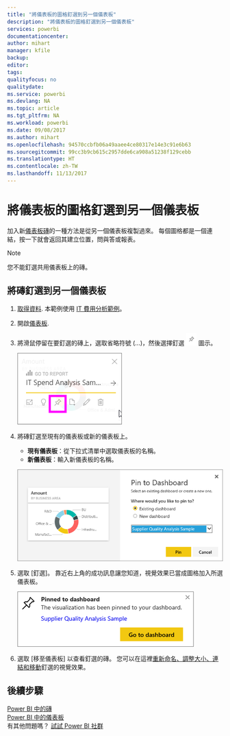 ```yaml
---
title: "將儀表板的圖格釘選到另一個儀表板"
description: "將儀表板的圖格釘選到另一個儀表板"
services: powerbi
documentationcenter: 
author: mihart
manager: kfile
backup: 
editor: 
tags: 
qualityfocus: no
qualitydate: 
ms.service: powerbi
ms.devlang: NA
ms.topic: article
ms.tgt_pltfrm: NA
ms.workload: powerbi
ms.date: 09/08/2017
ms.author: mihart
ms.openlocfilehash: 94570ccbfb06a49aaee4ce80317e14e3c91e6b63
ms.sourcegitcommit: 99cc3b9cb615c2957dde6ca908a51238f129cebb
ms.translationtype: HT
ms.contentlocale: zh-TW
ms.lasthandoff: 11/13/2017
---
```

# <a name="pin-a-tile-from-one-dashboard-to-another-dashboard"></a>將儀表板的圖格釘選到另一個儀表板
加入新[儀表板磚](service-dashboard-tiles.md)的一種方法是從另一個儀表板複製過來。 每個圖格都是一個連結，按一下就會返回其建立位置，問與答或報表。 

> [!NOTE]
> 您不能釘選共用儀表板上的磚。
> 
> 

## <a name="pin-a-tile-to-another-dashboard"></a>將磚釘選到另一個儀表板
1. [取得資料](service-get-data.md). 本範例使用 [IT 費用分析範例](sample-it-spend.md)。
2. 開啟[儀表板](service-dashboards.md).
3. 將滑鼠停留在要釘選的磚上，選取省略符號 (...)，然後選擇釘選 ![](media/service-pin-tile-to-another-dashboard/pbi_pintile.png) 圖示。  
   
   ![](media/service-pin-tile-to-another-dashboard/power-bi-tile-menu.png)
4. 將磚釘選至現有的儀表板或新的儀表板上。 
   
   * **現有儀表板**：從下拉式清單中選取儀表板的名稱。
   * **新儀表板**：輸入新儀表板的名稱。
   
   ![](media/service-pin-tile-to-another-dashboard/pbi_pintoanotherdash.png)
5. 選取 [釘選]。
   靠近右上角的成功訊息讓您知道，視覺效果已當成圖格加入所選儀表板。
   
   ![](media/service-pin-tile-to-another-dashboard/power-bi-pin-success.png)
6. 選取 [移至儀表板] 以查看釘選的磚。 您可以在這裡[重新命名、調整大小、連結和移動](service-dashboard-edit-tile.md)釘選的視覺效果。

## <a name="next-steps"></a>後續步驟
[Power BI 中的磚](service-dashboard-tiles.md)  
[Power BI 中的儀表板](service-dashboards.md)  
有其他問題嗎？ [試試 Power BI 社群](http://community.powerbi.com/)

